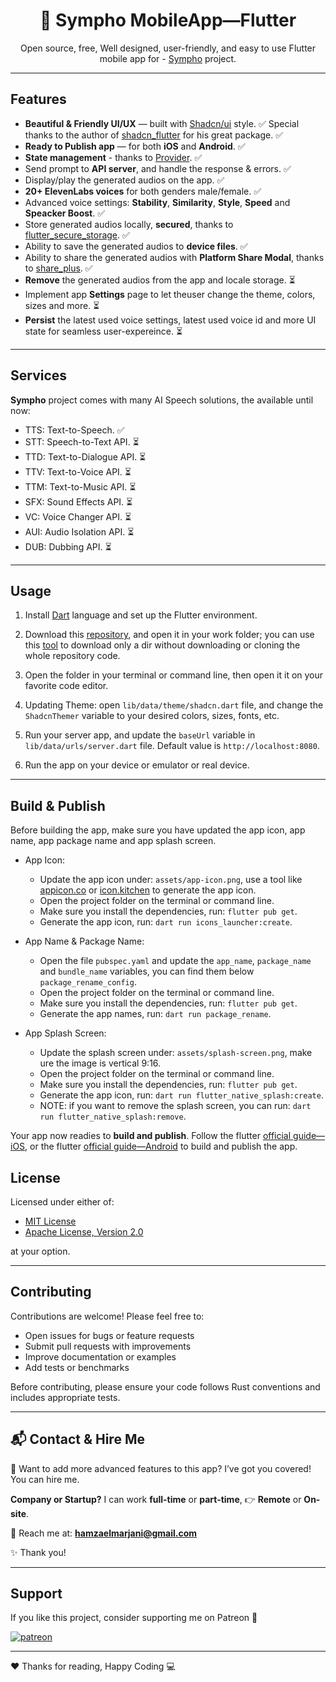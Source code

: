 <div style="text-align: center;">

# 📱 Sympho MobileApp—Flutter

Open source, free, Well designed, user-friendly, and easy to use Flutter mobile app for - [Sympho](https://github.com/hamzaelmarjani/sympho) project.

</div>

---

## Features

- **Beautiful & Friendly UI/UX** — built with [Shadcn/ui](https://ui.shadcn.com/) style. ✅
  Special thanks to the author of [shadcn_flutter](https://pub.dev/packages/shadcn_flutter) for his great package. ✅
- **Ready to Publish app** — for both **iOS** and **Android**. ✅
- **State management** - thanks to [Provider](https://pub.dev/packages/provider). ✅
- Send prompt to **API server**, and handle the response & errors. ✅
- Display/play the generated audios on the app. ✅
- **20+ ElevenLabs voices** for both genders male/female. ✅
- Advanced voice settings: **Stability**, **Similarity**, **Style**, **Speed** and **Speacker Boost**. ✅
- Store generated audios locally, **secured**, thanks to [flutter_secure_storage](https://pub.dev/packages/flutter_secure_storage). ✅
- Ability to save the generated audios to **device files**. ✅
- Ability to share the generated audios with **Platform Share Modal**, thanks to [share_plus](https://pub.dev/packages/share_plus). ✅
- **Remove** the generated audios from the app and locale storage. ⏳
- Implement app **Settings** page to let theuser change the theme, colors, sizes and more. ⏳
- **Persist** the latest used voice settings, latest used voice id and more UI state for seamless user-expereince. ⏳

---

## Services

**Sympho** project comes with many AI Speech solutions, the available until now:

- TTS: Text-to-Speech. ✅
- STT: Speech-to-Text API. ⏳
- TTD: Text-to-Dialogue API. ⏳
- TTV: Text-to-Voice API. ⏳
- TTM: Text-to-Music API. ⏳
- SFX: Sound Effects API. ⏳
- VC: Voice Changer API. ⏳
- AUI: Audio Isolation API. ⏳
- DUB: Dubbing API. ⏳

---

## Usage

1. Install [Dart](https://dart.dev/get-dart) language and set up [](https://docs.flutter.dev/get-started/install)the Flutter environment.

2. Download this [repository](https://github.com/hamzaelmarjani/sympho/tree/main/App/sympho-mobile-app-flutter), and open it in your work folder; you can use this [tool](https://download-directory.github.io/) to download only a dir without downloading or cloning the whole repository code.

3. Open the folder in your terminal or command line, then open it it on your favorite code editor.

4. Updating Theme: open `lib/data/theme/shadcn.dart` file, and change the `ShadcnThemer` variable to your desired colors, sizes, fonts, etc.

5. Run your server app, and update the `baseUrl` variable in `lib/data/urls/server.dart` file. Default value is `http://localhost:8080`.

6. Run the app on your device or emulator or real device.

---

## Build & Publish

Before building the app, make sure you have updated the app icon, app name, app package name and app splash screen.

- App Icon:
  + Update the app icon under: `assets/app-icon.png`, use a tool like [appicon.co](https://appicon.co/) or [icon.kitchen](https://icon.kitchen/) to generate the app icon.
  + Open the project folder on the terminal or command line.
  + Make sure you install the dependencies, run: `flutter pub get`.
  + Generate the app icon, run: `dart run icons_launcher:create`.


- App Name & Package Name:
   + Open the file `pubspec.yaml` and update the `app_name`, `package_name` and `bundle_name` variables, you can find them below `package_rename_config`.
   + Open the project folder on the terminal or command line.
   + Make sure you install the dependencies, run: `flutter pub get`.
   + Generate the app names, run: `dart run package_rename`.


- App Splash Screen:
    + Update the splash screen under: `assets/splash-screen.png`, make ure the image is vertical 9:16.
    + Open the project folder on the terminal or command line.
    + Make sure you install the dependencies, run: `flutter pub get`.
    + Generate the app icon, run: `dart run flutter_native_splash:create`.
    + NOTE: if you want to remove the splash screen, you can run: `dart run flutter_native_splash:remove`.

Your app now readies to **build and publish**. Follow the flutter [official guide—iOS](https://flutter.dev/docs/deployment/ios), or the flutter [official guide—Android](https://flutter.dev/docs/deployment/android) to build and publish the app.


## License

Licensed under either of:

- [MIT License](LICENSE-MIT)
- [Apache License, Version 2.0](LICENSE-APACHE)

at your option.

---

## Contributing

Contributions are welcome! Please feel free to:

- Open issues for bugs or feature requests
- Submit pull requests with improvements
- Improve documentation or examples
- Add tests or benchmarks

Before contributing, please ensure your code follows Rust conventions and includes appropriate tests.

---

## 📬 Contact & Hire Me

🚀 Want to add more advanced features to this app?  I’ve got you covered! You can hire me.

**Company or Startup?** I can work **full-time** or **part-time**, 👉 **Remote** or **On-site**.

💌 Reach me at: **hamzaelmarjani@gmail.com**

✨ Thank you!

---

## Support

If you like this project, consider supporting me on Patreon 💖

[![patreon](https://img.shields.io/badge/Support-Open_Source-black?style=for-the-badge&logo=Patreon&logoColor=white)](https://www.patreon.com/elmarjanihamza/gift)

---

❤️ Thanks for reading, Happy Coding 💻
